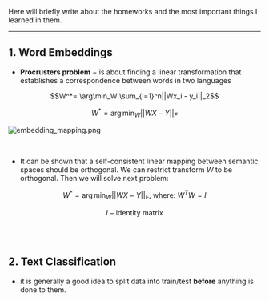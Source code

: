 Here will briefly write about the homeworks and the most important things I learned in them.

---

## 1. Word Embeddings

- **Procrusters problem** $-$ is about finding a linear transformation that establishes a correspondence between words in two languages

$$W^*= \arg\min_W \sum_{i=1}^n||Wx_i - y_i||_2$$

$$W^*= \arg\min_W ||WX - Y||_F$$

![embedding_mapping.png](https://github.com/yandexdataschool/nlp_course/raw/master/resources/embedding_mapping.png)

<br>

- It can be shown that a self-consistent linear mapping between semantic spaces should be orthogonal. 
We can restrict transform $W$ to be orthogonal. Then we will solve next problem:

$$W^*= \arg\min_W ||WX - Y||_F \text{, where: } W^TW = I$$

$$I - \text{identity matrix}$$

<br>

<br>

## 2. Text Classification

- it is generally a good idea to split data into train/test **before** anything is done to them.







